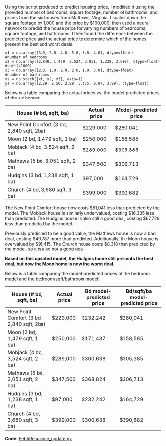 Using the script produced to predict housing price, I modified it using the provided number of bedrooms, square footage, number of bathrooms, and prices from the six houses from Mathews, Virginia. I scaled down the square footage by 1,000 and the price by $100,000, then used a neural network to predict the house price for varying numbers of bedrooms, square footage, and bathrooms. I then found the difference between the predicted price and the actual price to determine which of the homes present the best and worst deals.

```
x1 = np.array([3.0, 2.0, 4.0, 5.0, 3.0, 4.0], dtype=float)              #number of bedrooms
x2 = np.array([2.840, 1.479, 3.524, 3.051, 1.238, 3.680], dtype=float)  #sqft(/1000)
x3 = np.array([2.0, 1.0, 2.0, 2.0, 1.0, 3.0], dtype=float)              #number of bathrooms
xs = np.stack([x1, x2, x3], axis=1)
ys = np.array([2.29, 2.50, 2.89, 3.475, 0.97, 3.99], dtype=float)
``` 

Below is a table comparing the actual prices vs. the model-predicted prices of the six homes:

| House (# bd, sqft, ba)      | Actual price      | Model-predicted price | 
| ----------- | ----------- | ----------- |
| New Point Comfort (3 bd, 2,840 sqft, 2ba)      | $229,000       | $280,041      | 
| Moon (2 bd, 1,479 sqft, 1 ba)     | $250,000      | $158,585      | 
| Mobjack (4 bd, 3,524 sqft, 2 ba)      | $289,000       | $305,385       | 
| Mathews (5 bd, 3,051 sqft, 2 ba)      | $347,500       | $306,713      | 
| Hudgins (3 bd, 1,238 sqft, 1 ba)      | $97,000       | $164,729      | 
| Church (4 bd, 3,680 sqft, 3 ba)      | $399,000       | $390,682      | 

The New Point Comfort house now costs $51,041 less than predicted by the model. The Mobjack house is similarly undervalued, costing $16,385 less than predicted. The Hudgins house is also still a good deal, costing $67,729 less than predicted by the model. 

Previously predicted to be a good value, the Mathews house is now a bad deal, costing $40,787 more than predicted. Additionally, the Moon house is overvalued by $91,415. The Church house costs $8,318 than predicted by the model, so it is also not a good deal. 

**Based on this updated model, the Hudgins home still presents the best deal, but now the Moon home is now the worst deal.**


Below is a table comparing the model-predicted prices of the bedroom model and the bedroom/sqft/bathroom model:

| House (# bd, sqft, ba)      | Actual price      | Bd model-predicted price | Bd/sqft/ba model-predicted price      |
| ----------- | ----------- | ----------- | ----------- |
| New Point Comfort (3 bd, 2,840 sqft, 2ba)      | $229,000       | $232,242      | $280,041       |
| Moon (2 bd, 1,479 sqft, 1 ba)     | $250,000      | $171,437      | $158,585      | 
| Mobjack (4 bd, 3,524 sqft, 2 ba)      | $289,000       | $300,638       | $305,385       |
| Mathews (5 bd, 3,051 sqft, 2 ba)      | $347,500       | $368,824      | $306,713       |
| Hudgins (3 bd, 1,238 sqft, 1 ba)      | $97,000       | $232,242     | $164,729       |
| Church (4 bd, 3,680 sqft, 3 ba)      | $399,000       | $300,638     | $390,682       |

**Code:** [Feb5Response_update.py](Feb5Response_update.py)
